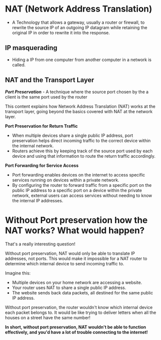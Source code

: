 # NAT (Network Address Translation)

* A Technology that allows a gateway, usually a router or firewall, to rewrite the source IP of an outgoing IP datagram while retaining the original IP in order to rewrite it into  the response. 

## IP masquerading 

* Hiding a IP from one computer from another computer in a network is called. 

## NAT and the Transport Layer

***Port Preservation*** - A technique where the source port chosen by the a client is the same port used by the router

This content explains how Network Address Translation (NAT) works at the transport layer, going beyond the basics covered with NAT at the network layer. 

**Port Preservation for Return Traffic**
-  When multiple devices share a single public IP address, port preservation helps direct incoming traffic to the correct device within the internal network.
- Routers achieve this by keeping track of the source port used by each device and using that information to route the return traffic accordingly.

**Port Forwarding for Service Access**
- Port forwarding enables devices on the internet to access specific services running on devices within a private network.
- By configuring the router to forward traffic from a specific port on the public IP address to a specific port on a device within the private network, external users can access services without needing to know the internal IP addresses. 

# Without Port preservation how the NAT works? What would happen?

That's a really interesting question! 

Without port preservation, NAT would only be able to translate IP addresses, not ports. This would make it impossible for a NAT router to determine which internal device to send incoming traffic to.  

Imagine this:

* Multiple devices on your home network are accessing a website.
* Your router uses NAT to share a single public IP address.
* The website sends back data packets, all destined for the same public IP address.

Without port preservation, the router wouldn't know which internal device each packet belongs to. It would be like trying to deliver letters when all the houses on a street have the same number!

**In short, without port preservation, NAT wouldn't be able to function effectively, and you'd have a lot of trouble connecting to the internet!** 


